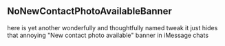 ## NoNewContactPhotoAvailableBanner

here is yet another wonderfully and thoughtfully named tweak
it just hides that annoying "New contact photo available" banner in iMessage chats
